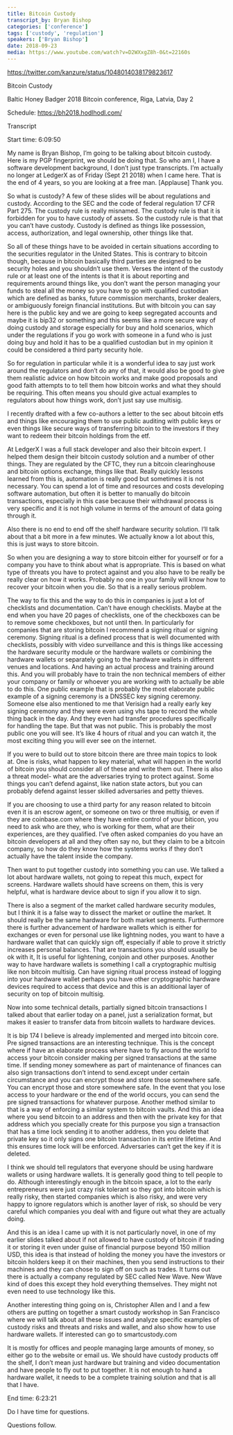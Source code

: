 ```yaml
---
title: Bitcoin Custody
transcript_by: Bryan Bishop
categories: ['conference']
tags: ['custody', 'regulation']
speakers: ['Bryan Bishop']
date: 2018-09-23
media: https://www.youtube.com/watch?v=D2WXxgZ8h-0&t=22160s
---
```


<https://twitter.com/kanzure/status/1048014038179823617>

Bitcoin Custody

Baltic Honey Badger 2018 Bitcoin conference, Riga, Latvia, Day 2

Schedule: https://bh2018.hodlhodl.com/

Transcript

Start time:  6:09:50

My name is Bryan Bishop, I’m going to be talking about bitcoin custody. Here is my PGP fingerprint, we should be doing that. So who am I, I have a software development background, I don’t just type transcripts. I’m actually no longer at LedgerX as of Friday (Sept 21 2018) when I came here.  That is the end of 4 years, so you are looking at a free man. [Applause] Thank you.

So what is custody? A few of these slides will be about regulations and custody. According to the SEC and the code of federal regulation 17 CFR Part 275. The custody rule is really misnamed. The custody rule is that it is forbidden for you to have custody of assets. So the custody rule is that that you can’t have custody. Custody is defined as things like possession, access, authorization, and legal ownership, other things like that.

So all of these things have to be avoided in certain situations according to the securities regulator in the United States.  This is contrary to bitcoin though, because in bitcoin basically third parties are designed to be security holes and you shouldn’t use them. Verses the intent of the custody rule or at least one of the intents is that it is about reporting and requirements around things like, you don’t want the person managing your funds to steal all the money so you have to go with qualified custodian which are defined as banks, future commission merchants, broker dealers, or ambiguously foreign financial institutions. But with bitcoin you can say here is the public key and we are going to keep segregated accounts and maybe it is bip32 or something and this seems like a more secure way of doing custody and storage especially for buy and hold scenarios, which under the regulations if you go work with someone in a fund who is just doing buy and hold it has to be a qualified custodian but in my opinion it could be considered a third party security hole.

So for regulation in particular while it is a wonderful idea to say just work around the regulators and don’t do any of that, it would also be good to give them realistic advice on how bitcoin works and make good proposals and good faith attempts to to tell them how bitcoin works and what they should be requiring. This often means you should give actual examples to regulators about how things work, don’t just say use multisig.

I recently drafted with a few co-authors a letter to the sec about bitcoin etfs and things like
encouraging them to use public auditing with public keys or even things like secure ways of transferring bitcoin to the investors if they want to redeem their bitcoin holdings from the etf.

At LedgerX I was a full stack developer and also their bitcoin expert. I helped them design their bitcoin custody solution and a number of other things.  They are regulated by the CFTC, they run a bitcoin clearinghouse and bitcoin options exchange, things like that.  Really quickly lessons learned from this is, automation is really good but sometimes it is not necessary. You can spend a lot of time and resources and costs developing software automation, but often it is better to manually do bitcoin transactions, especially in this case because their withdrawal process is very specific and it is not high volume in terms of the amount of data going through it.

Also there is no end to end off the shelf hardware security solution. I’ll talk about that a bit more in a few minutes. We actually know a lot about this, this is just ways to store bitcoin.

So when you are designing a way to store bitcoin either for yourself or for a company you have to think about what is appropriate. This is based on what type of threats you have to protect against and you also have to be really be really clear on how it works. Probably no one in your family will know how to recover your bitcoin when you die.  So that is a really serious problem.

The way to fix this and the way to do this in companies is just a lot of checklists and documentation. Can’t have enough checklists. Maybe at the end when you have 20 pages of checklists, one of the checkboxes can be to remove some checkboxes, but not until then.
In particularly for companies that are storing bitcoin I recommend a signing ritual or signing ceremony. Signing ritual is a defined process that is well documented with checklists, possibly with video surveillance and this is things like accessing the hardware security module or the hardware wallets or combining the hardware wallets or separately going to the hardware wallets in different venues and locations.  And having an actual process and training around this. And you will probably have to train the non technical members of either your company or family or whoever you are working with to actually be able to do this. One public example that is probably the most elaborate public example of a signing ceremony is a DNSSEC key signing ceremony.  Someone else also mentioned to me that Verisign had a really early key signing ceremony and they were even using vhs tape to record the whole thing back in the day. And they even had transfer procedures specifically for handling the tape. But that was not public. This is probably the most public one you will see. It’s like 4 hours of ritual and you can watch it, the most exciting thing you will ever see on the internet.

If you were to build out to store bitcoin there are three main topics to look at. One is risks, what happen to key material, what will happen in the world of bitcoin you should consider all of these and write them out. There is also a threat model- what are the adversaries trying to protect against. Some things you can’t defend against, like nation state actors, but you can probably defend against lesser skilled adversaries and petty thieves.

If you are choosing to use a third party for any reason related to bitcoin even it is an escrow agent, or someone on two or three multisig, or even if they are coinbase.com where they have entire control of your biticon, you need to ask who are they, who is working for them, what are their experiences, are they qualified. I’ve often asked companies do you have an bitcoin developers at all and they often say no, but they claim to be a bitcoin company, so how do they know how the systems works if they don’t actually have the talent inside the company.

Then want to put together custody into something you can use. We talked a lot about hardware wallets, not going to repeat this much, expect for screens. Hardware wallets should have screens on them, this is very helpful, what is hardware device about to sign if you allow it to sign.

There is also a segment of the market called hardware security modules, but I think it is a false way to dissect the market or outline the market.  It should really be the same hardware for both market segments. Furthermore there is further advancement of hardware wallets which is either for exchanges or even for personal use like lightning nodes, you want to have a hardware wallet that can quickly sign off, especially if able to prove it strictly increases personal balances. That are  transactions you should usually be ok with it, It is useful for lightening, conjoin and other purposes. Another way to have hardware wallets is something I call a cryptographic multisig
like non bitcoin multisig. Can have signing ritual process instead of logging into your hardware wallet perhaps you have other cryptographic hardware devices required to access that device and this is an additional layer of security on top of bitcoin multisig.

Now into some technical details, partially signed bitcoin transactions I talked about that earlier today on a panel, just a serialization format, but makes it easier to transfer data from bitcoin wallets to hardware devices.

It is bip 174 I believe is already implemented and merged into bitcoin core. Pre signed transactions are an interesting technique. This is the concept where if have an elaborate process where have to fly around the world to access your bitcoin consider making per signed transactions at the same time. If sending money somewhere as part of maintenance of finances can also sign transactions don’t intend to send.except under certain circumstance and you can encrypt those and store those somewhere safe. You can encrypt those and store somewhere safe. In the event that you lose access to your hardware or the end of the world occurs, you can send the pre signed transactions for whatever purpose.  Another method similar to that is a way of enforcing a similar system to bitcoin vaults. And this an idea where you send bitcoin to an address and then with the private key for that address which you specially create for this purpose you sign a transaction that has a time lock sending it to another address, then you delete that private key so it only signs one bitcoin transaction in its entire lifetime. And this ensures time lock will be enforced. Adversaries can’t get the key if it is deleted.

I think we should tell regulators that everyone should be using hardware wallets or using hardware wallets. It is generally good thing to tell people to do. Although interestingly enough in the bitcoin space, a lot to the early entrepreneurs were just crazy risk tolerant so they got into bitcoin which is really risky, then started companies which is also risky, and were very happy to ignore regulators which is another layer of risk, so should be very careful which companies you deal with and figure out what they are actually doing.

And this is an idea I came up with it is not particularly novel, in one of my earlier slides talked about if not allowed to have custody of bitcoin if trading it or storing it even under guise of financial purpose beyond 150 million USD, this idea is that instead of holding the money you have the investors or bitcoin holders keep it on their machines, then you send instructions to their machines and they can chose to sign off on such as trades. It turns out there is actually a company regulated by SEC called New Wave. New Wave kind of does this except they hold everything themselves. They might not even need to use technology like this.

Another interesting thing going on is, Christopher Allen and I and a few others are putting on together a smart custody workshop in San Francisco where we will talk about all these issues and analyze specific examples of custody risks and threats and risks and wallet, and also show how to use hardware wallets. If interested can go to smartcustody.com

It is mostly for offices and people managing large amounts of money, so either go to the website or email us.  We should have custody products off the shelf, I don’t mean just hardware but training and video documentation and have people to fly out to put together. It is not enough to hand a hardware wallet, it needs to be a complete training solution and that is all that I have.

End time: 6:23:21

Do I have time for questions.

Questions follow.
